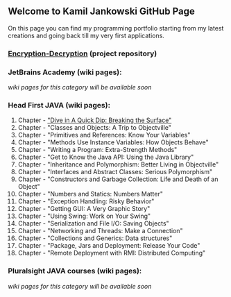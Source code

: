 ## Welcome to Kamil Jankowski GitHub Page

On this page you can find my programming portfolio starting from my latest creations and going back till my very first applications.

### [Encryption-Decryption](https://github.com/Kamil-Jankowski/Encryption-Decryption) (project repository)

### JetBrains Academy (wiki pages):
  _wiki pages for this category will be available soon_

### Head First JAVA (wiki pages):
  01. Chapter - ["Dive in A Quick Dip: Breaking the Surface"](https://github.com/Kamil-Jankowski/Learnig-JAVA/wiki/Head-First-JAVA:-01.-Chapter)
  02. Chapter - "Classes and Objects: A Trip to Objectville"
  03. Chapter - "Primitives and References: Know Your Variables"
  04. Chapter - "Methods Use Instance Variables: How Objects Behave"
  05. Chapter - "Writing a Program: Extra-Strength Methods"
  06. Chapter - "Get to Know the Java API: Using the Java Library"
  07. Chapter - "Inheritance and Polymorphism: Better Living in Objectville"
  08. Chapter - "Interfaces and Abstract Classes: Serious Polymorphism"
  09. Chapter - "Constructors and Garbage Collection: Life and Death of an Object"
  10. Chapter - "Numbers and Statics: Numbers Matter"
  11. Chapter - "Exception Handling: Risky Behavior"
  12. Chapter - "Getting GUI: A Very Graphic Story"
  13. Chapter - "Using Swing: Work on Your Swing"
  14. Chapter - "Serialization and File I/O: Saving Objects"
  15. Chapter - "Networking and Threads: Make a Connection"
  16. Chapter - "Collections and Generics: Data structures"
  17. Chapter - "Package, Jars and Deployment: Release Your Code"
  18. Chapter - "Remote Deployment with RMI: Distributed Computing"

### Pluralsight JAVA courses (wiki pages):
  _wiki pages for this category will be available soon_
